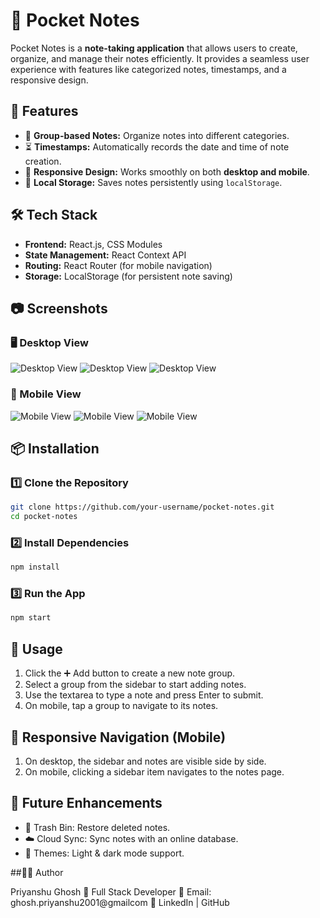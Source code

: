# 📝 Pocket Notes

Pocket Notes is a **note-taking application** that allows users to create, organize, and manage their notes efficiently. It provides a seamless user experience with features like categorized notes, timestamps, and a responsive design.

## 🚀 Features

- 📂 **Group-based Notes:** Organize notes into different categories.
- ⏳ **Timestamps:** Automatically records the date and time of note creation.
- 📱 **Responsive Design:** Works smoothly on both **desktop and mobile**.
- 🔄 **Local Storage:** Saves notes persistently using `localStorage`.

## 🛠 Tech Stack

- **Frontend:** React.js, CSS Modules
- **State Management:** React Context API
- **Routing:** React Router (for mobile navigation)
- **Storage:** LocalStorage (for persistent note saving)

## 📷 Screenshots

### 🖥 Desktop View
![Desktop View](./src/assets/screenshots/desktop-view1.png)
![Desktop View](./src/assets/screenshots/desktop-view2.png)
![Desktop View](./src/assets/screenshots/desktop-view3.png)

### 📱 Mobile View
![Mobile View](./src/assets/screenshots/mobile-view1.png)
![Mobile View](./src/assets/screenshots/mobile-view2.png)
![Mobile View](./src/assets/screenshots/Mobile-view3.png)

## 📦 Installation

### 1️⃣ Clone the Repository
```sh
git clone https://github.com/your-username/pocket-notes.git
cd pocket-notes
```
### 2️⃣ Install Dependencies
```sh
npm install
```
### 3️⃣ Run the App
```sh
npm start
```
## 📖 Usage

1. Click the ➕ Add button to create a new note group.
2. Select a group from the sidebar to start adding notes.
3. Use the textarea to type a note and press Enter to submit.
4. On mobile, tap a group to navigate to its notes.

## 📌 Responsive Navigation (Mobile)

1. On desktop, the sidebar and notes are visible side by side.
2. On mobile, clicking a sidebar item navigates to the notes page.

## 🔧 Future Enhancements

- 🛑 Trash Bin: Restore deleted notes.
- ☁️ Cloud Sync: Sync notes with an online database.
- 🎨 Themes: Light & dark mode support.

##👨‍💻 Author

Priyanshu Ghosh
💼 Full Stack Developer
📧 Email: ghosh.priyanshu2001@gmailcom
🔗 LinkedIn | GitHub
